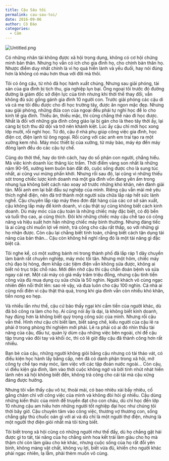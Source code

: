 ```yaml
---
title: Cậu Sáu tôi
permalink: cau-sau-toi/
date: 2016-09-06
author: Cô Đào
categories:
  - Cảm
---
```


![Untitled.png](/images/31d75a79-ca86-4759-8bb0-692c24e771c9/Untitled.png)


Có những nhân tài không được xã hội trọng dụng, không có cơ hội chứng minh bản thân. Nhưng họ vẫn có ích cho gia đình họ, cho chính bản thân họ. Nhược điểm duy nhất chính là vì họ quá hiền lành và yếu đuối, hay nói đúng hơn là không có máu hơn thua với đời mà thôi.


Tôi có ông cậu, từ nhỏ đã học hành xuất chúng. Nhưng sau giải phóng, tài sản của gia đình bị tịch thu, gia nghiệp lụn bại. Ông ngoại tôi trước đó đường đường là giám đốc sở điện lực của  tỉnh nhưng khi thời thế thay đổi, vẫn không đủ sức gồng gánh gia đình 10 người con. Trước giải phóng các cậu dì và cả mẹ tôi đều được cho đi học trường tây, được ăn ngon mặc đẹp. Nhưng sau giải phóng, những đứa con của ngoại đều phải tự nghỉ học để lo cho kinh tế gia đình. Thiếu ăn, thiếu mặc, thì cũng chẳng thể nào đi học được. Nhất là đối với những gia đình công giáo lại bị gán cho là theo tây thời ấy, lại càng bị tịch thu dữ dội và trở nên khánh kiệt. Lúc ấy cậu chỉ mới học xong lớp mười, rồi nghỉ học. Từ đó, cậu ở nhà phụ giúp công việc gia đình, học điện cơ, điện lạnh từ ông ngoại. Rồi cùng với các anh em trai tạo ra một xưởng kem nhỏ. Máy móc thiết bị của xưởng, từ máy bào, máy ép đến máy đông lạnh đều do các cậu tự chế.


Cũng do thời thế, hay do tính cách, hay do số phận con người, chẳng hiểu. Mà việc kinh doanh lúc thăng lúc trầm. Thời điểm vàng son nhất là những năm 90-95, xưởng kem buôn bán đắt đỏ, cuộc sống được cho là sung túc nhất, ai cũng vui mừng phấn khởi. Nhưng rồi sau đó, lại cũng vì những thiếu sót trong chiếc lược kinh doanh mà một gia đình vốn đang yên ấm trong nhung lụa không biết cách nào xoay xở trước những khó khăn, nên đành giải tán. Mỗi anh em lại bắt đầu sự nghiệp của mình. Riêng cậu vẫn mải mê yêu thích nghề điện, nên đã trở thành một người sửa chữa lắp ráp hết sức lành nghề. Cậu chuyên lắp ráp máy theo đơn đặt hàng của các cơ sở sản xuất, cậu không lắp máy để kinh doanh, vì cậu thật sự cũng không biết cách kinh doanh. Dù máy móc của cậu toàn là những chiếc máy đặc biệt, có độ bền và tuổi thọ cao, ai cũng thích. Đôi khi những chiếc máy cậu chế tạo có công năng và hiệu suất hơn hẳn những chiếc máy bình thường. Nhưng đáng tiếc là ai cũng chỉ muốn lợi về mình, trả công cho cậu rất thấp, so với những gì họ nhận được. Còn cậu lại chẳng biết tính toán, chẳng biết cách tận dụng tài năng của bản thân... Cậu còn không hề nghĩ rằng đó là một tài năng gì đặc biệt cả.


Tôi nghe kể, có một xưởng bánh mì trong thành phố đã lắp ráp 1 dây chuyền làm bánh rất chuyên nghiệp, máy móc tối tân. Nhưng một hôm, chiếc máy chủ đạo bị hỏng, đem khắp các tiệm điện vẫn không sửa được, không ai biết nó trục trặc chỗ nào. Mới đến nhờ cậu thì cậu chẩn đoán bệnh và sửa ngay cái rẹt. Một cái máy có giá mấy trăm triệu đồng, nhưng cậu tính tiền công vừa đủ mua dụng cụ sửa chữa là 50 nghìn. Người khách vô cùng ngạc nhiên đến nỗi thốt lên: sao rẻ vậy, và đưa luôn cho cậu 100 nghìn. Cả nhà ai cũng nổi điên vì cậu thật thà quá, trong khi gia đình vẫn còn nhiều khó khăn, tiền nong eo hẹp.


Và nhiều lần như thế, cậu cứ bảo thấy ngại khi cầm tiền của người khác, dù đã bỏ công ra làm cho họ. Ai cũng nói ấy là dại, là không biết kinh doanh, hay đúng hơn là không biết quý trọng công sức của mình. Nhưng rồi cậu vẫn thế. Hình như cậu chỉ biết làm, biết sáng chế, kiểu người của cậu lẽ ra phải ở trong phòng thí nghiệm mới phải. Lẽ ra phải có ai đó nhìn thấu tài năng của cậu, đầu tư, quản lý dùm cậu những việc bên ngoài, chỉ để cậu tập trung vào đôi tay và khối óc, thì có lẽ giờ đây cậu đã thành công hơn rất nhiều.


Bạn bè của cậu, những người không giỏi bằng cậu nhưng có tài tháo vát, có điều kiện học hành lấy bằng cấp, nên đã có danh phận trong xã hội, mở công ty chế tạo máy móc, làm việc với các tập đoàn nước ngoài... Còn cậu, vì điều kiện gia đình, lâm vào thời cuộc không ngờ và bởi tính nhút nhát hiền lành nên xã hội không biết đến, không trả công cho cái tài mà cậu xứng đáng được hưởng.


Nhưng tôi vẫn thấy cậu vô tư, thoải mái, có bao nhiêu xài bấy nhiêu, cố gắng chăm chỉ với công việc của mình và không đòi hỏi gì nhiều. Cậu dùng những kiến thức của mình để truyền đạt cho con cháu, dù chỉ học đến lớp 10 nhưng cậu am hiểu hơn những người tốt nghiệp đại học như chúng tôi thời bây giờ. Cậu chuyên tâm vào công việc, thương vợ thương con, sống chẳng gây thù chuốc oán gì với ai và dù chỉ là một người thợ điện, nhưng là một người thợ điện giỏi nhất mà tôi từng biết.


Tôi biết trong xã hội cũng có những người như thế đấy, dù họ chẳng gặt hái được gì to tát, tài năng của họ chẳng sinh hoa kết trái làm giàu cho họ mà thậm chí còn làm giàu cho kẻ khác, nhưng cuộc sống của họ rất đỗi yên bình, không màng vật chất, không vụ lợi, biết vừa đủ, khiến cho người khác phải ngạc nhiên, lạ lẫm, phải thèm muốn vô cùng.

